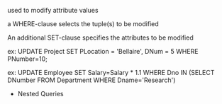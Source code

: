 used to modify attribute values

a WHERE-clause selects the tuple(s) to be modified

An additional SET-clause specifies the attributes to be modified

ex: UPDATE Project SET PLocation = 'Bellaire', DNum = 5 WHERE PNumber=10;

ex: UPDATE Employee SET Salary=Salary * 1.1 WHERE Dno IN (SELECT DNumber FROM Department WHERE Dname='Research')
- Nested Queries